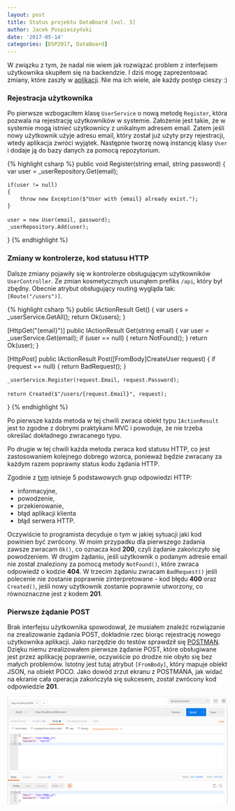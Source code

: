 ```yaml
---
layout: post
title: Status projektu DataBoard [vol. 5]
author: Jacek Pospieszyński
date: '2017-05-14'
categories: [DSP2017, DataBoard]
---
```


W związku z tym, że nadal nie wiem jak rozwiązać problem z interfejsem użytkownika skupiłem się na backendzie. I dziś mogę zaprezentować zmiany, które zaszły w [aplikacji](https://github.com/pospieszja/DataBoard). Nie ma ich wiele, ale każdy postęp cieszy :)

<!--more-->
### Rejestracja użytkownika
Po pierwsze wzbogaciłem klasę ``UserService`` o nową metodę ``Register``, która pozwala na rejestrację użytkowników w systemie. Założenie jest takie, że w systemie mogą istnieć użytkownicy z unikalnym adresem email. Zatem jeśli nowy użytkownik użyje adresu email, który został już użyty przy rejestracji, wtedy aplikacja zwróci wyjątek. Następnie tworzę nową instancję klasy ``User`` i dodaje ją do bazy danych za pomocą repozytorium.

{% highlight csharp %}
public void Register(string email, string password)
{
    var user = _userRepository.Get(email);

    if(user != null)
    {
        throw new Exception($"User with {email} already exist.");
    }

    user = new User(email, password);
    _userRepository.Add(user);
}
{% endhighlight %}

### Zmiany w kontrolerze, kod statusu HTTP
Dalsze zmiany pojawiły się w kontrolerze obsługującym użytkowników ``UserController``.
Ze zmian kosmetycznych usunąłem prefiks ``/api``, który był zbędny. Obecnie atrybut obsługujący routing wygląda tak: ``[Route("/users")]``.

{% highlight csharp %}
public IActionResult Get()
{
    var users = _userService.GetAll();
    return Ok(users);
}

[HttpGet("{email}")]
public IActionResult Get(string email)
{
    var user = _userService.Get(email);
    if (user == null)
    {
        return NotFound();
    }
    return Ok(user);
}

[HttpPost]
public IActionResult Post([FromBody]CreateUser request)
{
    if (request == null)
    {
        return BadRequest();
    }

    _userService.Register(request.Email, request.Password);

    return Created($"/users/{request.Email}", request);
}
{% endhighlight %}


Po pierwsze każda metoda w tej chwili zwraca obiekt typu ``IActionResult`` jest to zgodne z dobrymi praktykami MVC i powoduje, że nie trzeba określać dokładnego zwracanego typu.

Po drugie w tej chwili każda metoda zwraca kod statusu HTTP, co jest zastosowaniem kolejnego dobrego wzorca, ponieważ będzie zwracany za każdym razem poprawny status kodu żądania HTTP.

Zgodnie z [tym](https://pl.wikipedia.org/wiki/Kod_odpowiedzi_HTTP) istnieje 5 podstawowych grup odpowiedzi HTTP:
* informacyjne,
* powodzenie,
* przekierowanie,
* błąd aplikacji klienta
* błąd serwera HTTP.

Oczywiście to programista decyduje o tym w jakiej sytuacji jaki kod powinien być zwrócony.
W moim przypadku dla pierwszego żadania zawsze zwracam ``Ok()``, co oznacza kod **200**, czyli żądanie zakończyło się powodzeniem. W drugim żądaniu, jeśli użytkownik o podanym adresie email nie został znaleziony za pomocą metody ``NotFound()``, które zwraca odpowiedź o kodzie **404**. W trzecim żądaniu zwracam ``BadRequest()`` jeśli polecenie nie zostanie poprawnie zinterpretowane - kod błędu **400** oraz ``Created()``, jeśli nowy użytkownik zostanie poprawnie utworzony, co równoznaczne jest z kodem **201**.

### Pierwsze żądanie POST
Brak interfejsu użytkownika spowodował, że musiałem znaleźć rozwiązanie na zrealizowanie żądania POST, dokładnie rzec biorąc rejestrację nowego użytkownika aplikacji. Jako narzędzie do testów sprawdził się [POSTMAN](https://www.getpostman.com/). Dzięku niemu zrealizowałem pierwsze żądanie POST, które obsługiwane jest przez aplikację poprawnie, oczywiście po drodze nie obyło się bez małych problemów. Istotny jest tutaj atrybut ``[FromBody]``, który mapuje obiekt JSON, na obiekt POCO. Jako dowód zrzut ekranu z POSTMANA, jak widać na ekranie cała operacja zakończyła się sukcesem, został zwrócony kod odpowiedzie **201**.

![Postman](/assets/2017-05-14-status-projektu-vol5/postman.png "Postman")